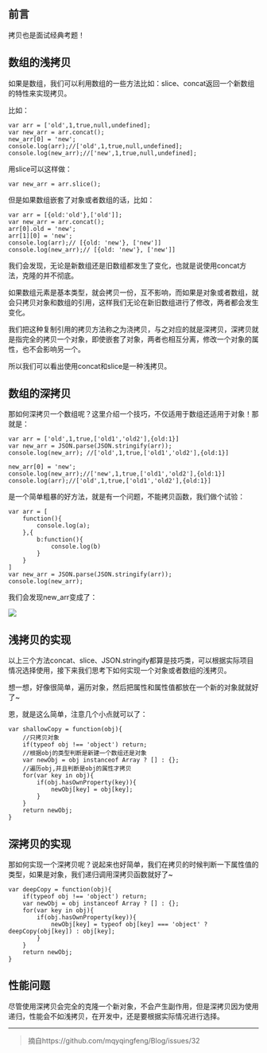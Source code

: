 ## 前言
拷贝也是面试经典考题！

## 数组的浅拷贝
如果是数组，我们可以利用数组的一些方法比如：slice、concat返回一个新数组的特性来实现拷贝。

比如：
```
var arr = ['old',1,true,null,undefined];
var new_arr = arr.concat();
new_arr[0] = 'new';
console.log(arr);//['old',1,true,null,undefined];
console.log(new_arr);//['new',1,true,null,undefined];
```

用slice可以这样做：
```
var new_arr = arr.slice();
```
但是如果数组嵌套了对象或者数组的话，比如：
```
var arr = [{old:'old'},['old']];
var new_arr = arr.concat();
arr[0].old = 'new';
arr[1][0] = 'new';
console.log(arr);// [{old: 'new'}, ['new']]
console.log(new_arr);// [{old: 'new'}, ['new']]
```
我们会发现，无论是新数组还是旧数组都发生了变化，也就是说使用concat方法，克隆的并不彻底。

如果数组元素是基本类型，就会拷贝一份，互不影响，而如果是对象或者数组，就会只拷贝对象和数组的引用，这样我们无论在新旧数组进行了修改，两者都会发生变化。

我们把这种复制引用的拷贝方法称之为浇拷贝，与之对应的就是深拷贝，深拷贝就是指完全的拷贝一个对象，即使嵌套了对象，两者也相互分离，修改一个对象的属性，也不会影响另一个。

所以我们可以看出使用concat和slice是一种浅拷贝。

## 数组的深拷贝
那如何深拷贝一个数组呢？这里介绍一个技巧，不仅适用于数组还适用于对象！那就是：
```
var arr = ['old',1,true,['old1','old2'],{old:1}]
var new_arr = JSON.parse(JSON.stringify(arr));
console.log(new_arr); //['old',1,true,['old1','old2'],{old:1}]

new_arr[0] = 'new';
console.log(new_arr);//['new',1,true,['old1','old2'],{old:1}]
console.log(arr);//['old',1,true,['old1','old2'],{old:1}]
```
是一个简单粗暴的好方法，就是有一个问题，不能拷贝函数，我们做个试验：
```
var arr = [
    function(){
        console.log(a);
    },{
        b:function(){
            console.log(b)
        }
    }
]
var new_arr = JSON.parse(JSON.stringify(arr));
console.log(new_arr);
```
我们会发现new_arr变成了：

![](https://user-gold-cdn.xitu.io/2020/3/14/170d708319c4d5c5?w=216&h=82&f=png&s=4363)

## 浅拷贝的实现
以上三个方法concat、slice、JSON.stringify都算是技巧类，可以根据实际项目情况选择使用，接下来我们思考下如何实现一个对象或者数组的浅拷贝。

想一想，好像很简单，遍历对象，然后把属性和属性值都放在一个新的对象就就好了~

恩，就是这么简单，注意几个小点就可以了：
```
var shallowCopy = function(obj){
    //只拷贝对象
    if(typeof obj !== 'object') return;
    //根据obj的类型判断是新建一个数组还是对象
    var newObj = obj instanceof Array ? [] : {};
    //遍历obj,并且判断是obj的属性才拷贝
    for(var key in obj){
        if(obj.hasOwnProperty(key)){
            newObj[key] = obj[key];
        }
    }
    return newObj;
}
```

## 深拷贝的实现
那如何实现一个深拷贝呢？说起来也好简单，我们在拷贝的时候判断一下属性值的类型，如果是对象，我们递归调用深拷贝函数就好了~
```
var deepCopy = function(obj){
    if(typeof obj !== 'object') return;
    var newObj = obj instanceof Array ? [] : {};
    for(var key in obj){
        if(obj.hasOwnProperty(key)){
            newObj[key] = typeof obj[key] === 'object' ? deepCopy(obj[key]) : obj[key];
        }
    }
    return newObj;
}
```

## 性能问题
尽管使用深拷贝会完全的克隆一个新对象，不会产生副作用，但是深拷贝因为使用递归，性能会不如浅拷贝，在开发中，还是要根据实际情况进行选择。

---
> 摘自https://github.com/mqyqingfeng/Blog/issues/32
